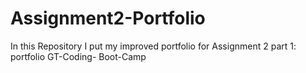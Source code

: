 # Assignment2-Portfolio
In this Repository I put my improved portfolio for Assignment 2 part 1: portfolio GT-Coding- Boot-Camp
